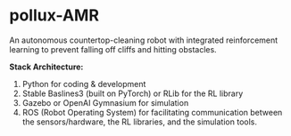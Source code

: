 # pollux-AMR
An autonomous countertop-cleaning robot with integrated reinforcement learning to prevent falling off cliffs and hitting obstacles.

**Stack Architecture:**
1. Python for coding & development
2. Stable Baslines3 (built on PyTorch) or RLib for the RL library
3. Gazebo or OpenAI Gymnasium for simulation
4. ROS (Robot Operating System) for facilitating communication between the sensors/hardware, the RL libraries, and the simulation tools.
